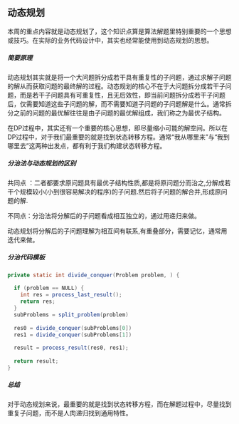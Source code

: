 ## 动态规划

本周的重点内容就是动态规划了，这个知识点算是算法解题里特别重要的一个思想或技巧。在实际的业务代码设计中，其实也经常能使用到动态规划的思想。

##### 简要原理

动态规划其实就是将一个大问题拆分成若干具有重复性的子问题，通过求解子问题的解从而获取问题的最终解的过程。动态规划的核心不在于大问题拆分成若干子问题，而是若干子问题具有可重复性，且无后效性，即当前问题拆分成若干子问题后，仅需要知道这些子问题的解，而不需要知道子问题的子问题解是什么。通常拆分之前的问题的最优解往往是由子问题的最优解组成，我们称之为最优子结构。

在DP过程中，其实还有一个重要的核心思想，即尽量缩小可能的解空间。所以在DP过程中，对于我们最重要的就是找到状态转移方程。通常“我从哪里来”与“我到哪里去”这两种出发点，都有利于我们构建状态转移方程。

##### 分治法与动态规划的区别

共同点 ：二者都要求原问题具有最优子结构性质,都是将原问题分而治之,分解成若干个规模较小(小到很容易解决的程序)的子问题.然后将子问题的解合并,形成原问题的解.

不同点：分治法将分解后的子问题看成相互独立的，通过用递归来做。

动态规划将分解后的子问题理解为相互间有联系,有重叠部分，需要记忆，通常用迭代来做。

##### 分治代码模板

```java
private static int divide_conquer(Problem problem, ) {
  
  if (problem == NULL) {
    int res = process_last_result();
    return res;     
  }
  subProblems = split_problem(problem)
  
  res0 = divide_conquer(subProblems[0])
  res1 = divide_conquer(subProblems[1])
  
  result = process_result(res0, res1);
  
  return result;
}
```

##### 总结

对于动态规划来说，最重要的就是找到状态转移方程，而在解题过程中，尽量找到重复子问题，而不是人肉递归找到通用特性。